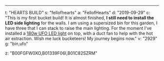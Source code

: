 ---
t: "HEARTS BUILD"
s: "fellofhearts"
a: "FellofHearts"
d: "2019-09-29"
c: "This is my first bucket build! It is almost finished, <strong>I still need to install the LED side lighting</strong> for the walls. I am using a supersized bin for this garden, I have three that I can stack to raise the main lighting. For the moment I've installed a <a href='https://amzn.to/36NO5zr'>180w UFO LED light</a> on top, with a duct fan to help with the hot air extraction. Wish me luck bucketeers! My journey begins now."
v: "2929"
g: "bin,ufo"

z: "B00FGFW0XO,B01339F06I,B01C82SZRM"
